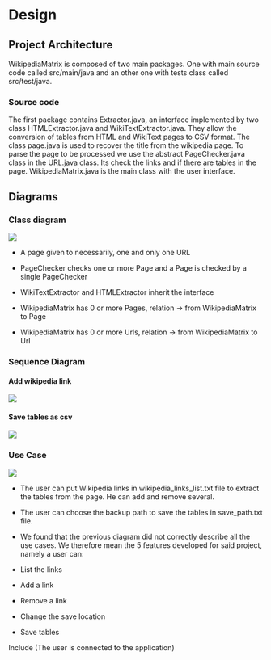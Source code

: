 Design
======


## Project Architecture

WikipediaMatrix is composed of two main packages. One with main source code called src/main/java and an other one with tests class called src/test/java.

### Source code

The first package contains Extractor.java, an interface implemented by two class HTMLExtractor.java and WikiTextExtractor.java. They allow the conversion of tables from HTML and WikiText pages to CSV format. The class page.java is used to recover the title from the wikipedia page. To parse the page to be processed we use the abstract PageChecker.java class in the URL.java class. Its check the links and if there are tables in the page. WikipediaMatrix.java is the main class with the user interface.

## Diagrams

### Class diagram

![](/media/PDL_Master.png)

- A page given to necessarily, one and only one URL

- PageChecker checks one or more Page and a Page is checked by a single PageChecker

- WikiTextExtractor and HTMLExtractor inherit the interface

- WikipediaMatrix has 0 or more Pages, relation -> from WikipediaMatrix to Page

- WikipediaMatrix has 0 or more Urls, relation -> from WikipediaMatrix to Url
### Sequence Diagram

#### Add wikipedia link

![](/media/Sequence_Diagram_addLink.jpg)

#### Save tables as csv

![](/media/Sequence_Diagram_saveCSV.jpg)

### Use Case

![](/media/Use_Case.png)
- The user can put Wikipedia links in wikipedia_links_list.txt file to extract the tables from the page. He can add and remove several.
- The user can choose the backup path to save the tables in save_path.txt file.

- We found that the previous diagram did not correctly describe all the use cases. We therefore mean the 5 features developed for said project, namely a user can:

- List the links

- Add a link

- Remove a link

- Change the save location

- Save tables



Include (The user is connected to the application)
